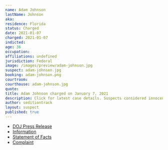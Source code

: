 ```yaml
---
name: Adam Johnson
lastName: Johnson
aka:
residence: Florida
status: Charged
date: 2021-01-07
charged: 2021-01-07
indicted:
age: 36
occupation:
affiliations: undefined
jurisdiction: Federal
image: /images/preview/adam-johnson.jpg
suspect: adam-johnson.jpg
booking: adam-johnson.png
courtroom:
courthouse: adam-johnson.jpg
quote:
title: Adam Johnson charged on January 7, 2021
description: Click for latest case details. Suspects considered innocent until proven guilty.
author: seditiontrack
layout: suspect
published: true
---
```

- [DOJ Press Release](https://www.justice.gov/usao-dc/pr/three-men-charged-connection-events-us-capitol)
- [Information](https://extremism.gwu.edu/sites/g/files/zaxdzs2191/f/Andrew%20Johnson%20Information.pdf)
- [Statement of Facts](https://www.justice.gov/usao-dc/press-release/file/1351951/download)
- [Complaint](https://www.justice.gov/opa/page/file/1355516/download)
